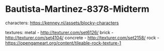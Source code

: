 # Bautista-Martinez-8378-Midterm

characters: https://kenney.nl/assets/blocky-characters

textures:
metal - http://texturer.com/set6126/ 
brick - http://texturer.com/set4104/ 
concrete - http://texturer.com/set2158/ 
rock - https://opengameart.org/content/tileable-rock-texture-1 
